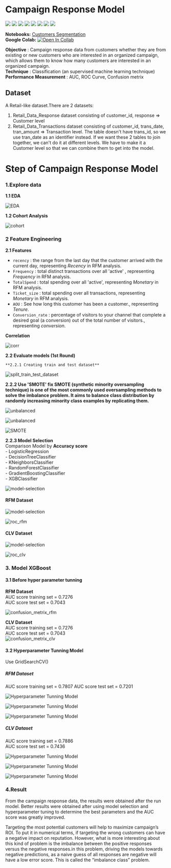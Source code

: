 # Campaign Response Model
[![](https://img.shields.io/badge/-Classification-green)](#) [![](https://img.shields.io/badge/-RFM-orange)](#) [![](https://img.shields.io/badge/-Python-blue)](#) [![](https://img.shields.io/badge/-Logistic--Regression-green)](#) [![](https://img.shields.io/badge/-XGBoost-green)](#) [![](https://img.shields.io/badge/-SMOTE-orange)](#) [![](https://img.shields.io/badge/-GridsearchCV-orange)](#) [![](https://img.shields.io/badge/-Google--Colab-blue)](#)  
  
**Notebooks:** [Customers Segmentation](./03_Product_Recommendation.ipynb)  
**Google Colab:** [![Open In Collab](https://colab.research.google.com/assets/colab-badge.svg)](https://colab.research.google.com/github/KodchakornL/BADS7105-CRM-Analytics-Intelligence/blob/main/04%20Campaign%20Response%20Model/04_Campaign_Response_Model_Evaluate_by_Auctrain_Auctest.ipynb)  
  
**Objective** :	Campaign response data from customers whether they are from existing or new customers who are interested in an organized campaign, which allows them to know how many customers are interested in an organized campaign.  
**Technique** :	Classification (an supervised machine learning technique)  
**Performance Measurement** :	AUC, ROC Curve, Confusion metrix  
  
## Dataset
A Retail-like dataset.There are 2 datasets: 
1. Retail_Data_Response dataset consisting of customer_id, response => Customer level 
2. Retail_Data_Transactions dataset consisting of customer_id, trans_date, tran_amount => Transaction level. The table doesn't have trans_id, so we use tran_date as an identifier instead. If we want these 2 tables to join together, we can't do it at different levels. We have to make it a Customer level so that we can combine them to get into the model.


# Step of Campaign Response Model
  
### 1.Explore data  
  
**1.1 EDA**  
  
![EDA](./01_EDA.png)  
  
  
  
**1.2 Cohort Analysis**  
  
![cohort](./02_cohort.png)  
  
  
  
### 2 Feature Engineering  
  
**2.1 Features**
  
* `recency` : the range from the last day that the customer arrived with the current day, representing *Recency* in RFM analysis.  
* `Frequency` : total distinct transactions over all 'active' , representing *Frequency* in RFM analysis.  
* `TotalSpend` : total spending over all 'active', representing *Monetary* in RFM analysis.  
* `Ticket_size` : total spending over all transactions, representing *Monetary* in RFM analysis.  
* `AOU` : See how long this customer has been a customer., representing *Tenure*.  
* `Conversion_rate` : percentage of visitors to your channel that complete a desired goal (a conversion) out of the total number of visitors., representing *conversion*.  
  
**Correlation**  
  
![corr](./03_corr.png)
  
**2.2 Evaluate models (1st Round)**

    **2.2.1 Creating train and test dataset**
  
![split_train_test_dataset](./06_split_train_test_dataset.png)
  
  
  
  **2.2.2 Use 'SMOTE' fix SMOTE (synthetic minority oversampling technique) is one of the most commonly used oversampling methods to solve the imbalance problem. It aims to balance class distribution by randomly increasing minority class examples by replicating them.**
  
![unbalanced](./04_unbalanced.png)  
  
![unbalanced](./05_unbalanced.png)  
  
![SMOTE](./07_SMOTE.png)  
  
  
  
   **2.2.3  Model Selection**  
Comparison Model by **Accuracy score**  
    - LogisticRegression  
    - DecisionTreeClassifier  
    - KNeighborsClassifier  
    - RandomForestClassifier  
    - GradientBoostingClassifier  
    - XGBClassifier  
  
![model-selection](./08_model_selection.png)  
  
#### **RFM Dataset** 
  
![model-selection](./09_model_selection_rfm.png)  
  
  
![roc_rfm](./11_roc_rfm.png)  
  
  
#### **CLV Dataset** 
  
![model-selection](./10_model_selection_clv.png)

  
![roc_clv](./12_roc_clv.png)
  

  
### 3. Model XGBoost
#### **3.1 Before hyper parameter tunning**  
  
**RFM Dataset**  
AUC score training set = 0.7276  
AUC score test set = 0.7043  
  
![confusion_metrix_rfm](./13_confusion_metrix_rfm.png)  
  
**CLV Dataset**  
AUC score training set = 0.7276  
AUC score test set = 0.7043  
![confusion_metrix_clv](./14_confusion_metrix_clv.png)  
  
  
#### **3.2 Hyperparameter Tunning Model**  
Use GridSearchCV()  
  
##### **RFM  Dataset**  
AUC score training set = 0.7807
AUC score test set = 0.7201  
  
![Hyperparameter Tunning Model](./15_GridseachCV_rfm.png)  
  
![Hyperparameter Tunning Model](./16_GridseachCV_confusion_rfm.png)  
  
![Hyperparameter Tunning Model](./17_GridseachCV_roc_rfm.png)  
  
  
  
##### **CLV  Dataset**  
AUC score training set = 0.7886  
AUC score test set = 0.7436  
  
![Hyperparameter Tunning Model](./18_GridseachCV_clv.png)  
  
![Hyperparameter Tunning Model](./19_GridseachCV_confusion_clv.png)  
  
![Hyperparameter Tunning Model](./20_GridseachCV_roc_clv.png)  
  
  
### 4.Result
From the campaign response data, the results were obtained after the run model. Better results were obtained after using model selection and hyperparameter tuning to determine the best parameters and the AUC score was greatly improved.  
  
Targeting the most potential customers will help to maximize campaign’s ROI. To put it in numerical terms, if targeting the wrong customers can have a negative impact on reputation.
However, what is more interesting about this kind of problem is the imbalance between the positive responses versus the negative responses.in this problem, driving the models towards negative predictions, as a naive guess of all responses are negative will have a low error score. This is called the “imbalance class” problem.

  
  
